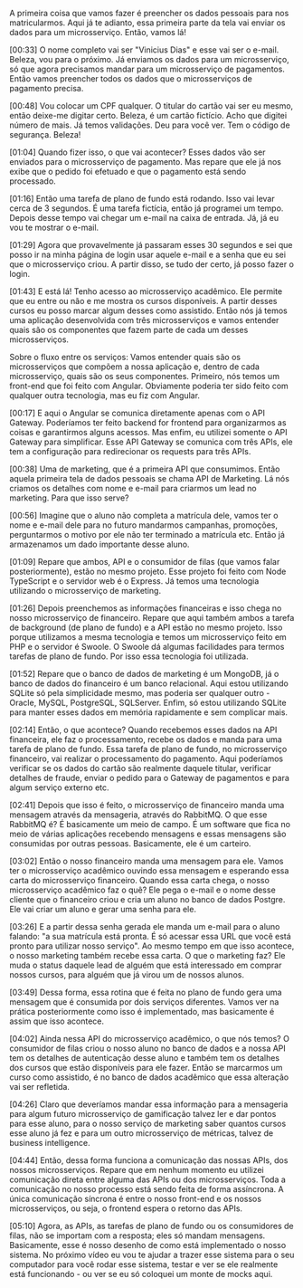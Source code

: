 A primeira coisa que vamos fazer é preencher os dados pessoais para nos matricularmos. Aqui já te adianto, essa primeira parte da tela vai enviar os dados para um microsserviço. Então, vamos lá!

[00:33] O nome completo vai ser "Vinicius Dias" e esse vai ser o e-mail. Beleza, vou para o próximo. Já enviamos os dados para um microsserviço, só que agora precisamos mandar para um microsserviço de pagamentos. Então vamos preencher todos os dados que o microsserviços de pagamento precisa.

[00:48] Vou colocar um CPF qualquer. O titular do cartão vai ser eu mesmo, então deixe-me digitar certo. Beleza, é um cartão fictício. Acho que digitei número de mais. Já temos validações. Deu para você ver. Tem o código de segurança. Beleza!

[01:04] Quando fizer isso, o que vai acontecer? Esses dados vão ser enviados para o microsserviço de pagamento. Mas repare que ele já nos exibe que o pedido foi efetuado e que o pagamento está sendo processado.

[01:16] Então uma tarefa de plano de fundo está rodando. Isso vai levar cerca de 3 segundos. É uma tarefa fictícia, então já programei um tempo. Depois desse tempo vai chegar um e-mail na caixa de entrada. Já, já eu vou te mostrar o e-mail.

[01:29] Agora que provavelmente já passaram esses 30 segundos e sei que posso ir na minha página de login usar aquele e-mail e a senha que eu sei que o microsserviço criou. A partir disso, se tudo der certo, já posso fazer o login.

[01:43] E está lá! Tenho acesso ao microsserviço acadêmico. Ele permite que eu entre ou não e me mostra os cursos disponíveis. A partir desses cursos eu posso marcar algum desses como assistido. Então nós já temos uma aplicação desenvolvida com três microsserviços e vamos entender quais são os componentes que fazem parte de cada um desses microsserviços.

Sobre o fluxo entre os serviços:
Vamos entender quais são os microsserviços que compõem a nossa aplicação e, dentro de cada microsserviço, quais são os seus componentes. Primeiro, nós temos um front-end que foi feito com Angular. Obviamente poderia ter sido feito com qualquer outra tecnologia, mas eu fiz com Angular.

[00:17] E aqui o Angular se comunica diretamente apenas com o API Gateway. Poderíamos ter feito backend for frontend para organizarmos as coisas e garantirmos alguns acessos. Mas enfim, eu utilizei somente o API Gateway para simplificar. Esse API Gateway se comunica com três APIs, ele tem a configuração para redirecionar os requests para três APIs.

[00:38] Uma de marketing, que é a primeira API que consumimos. Então aquela primeira tela de dados pessoais se chama API de Marketing. Lá nós criamos os detalhes com nome e e-mail para criarmos um lead no marketing. Para que isso serve?

[00:56] Imagine que o aluno não completa a matrícula dele, vamos ter o nome e e-mail dele para no futuro mandarmos campanhas, promoções, perguntarmos o motivo por ele não ter terminado a matrícula etc. Então já armazenamos um dado importante desse aluno.

[01:09] Repare que ambos, API e o consumidor de filas (que vamos falar posteriormente), estão no mesmo projeto. Esse projeto foi feito com Node TypeScript e o servidor web é o Express. Já temos uma tecnologia utilizando o microsserviço de marketing.

[01:26] Depois preenchemos as informações financeiras e isso chega no nosso microsserviço de financeiro. Repare que aqui também ambos a tarefa de background (de plano de fundo) e a API estão no mesmo projeto. Isso porque utilizamos a mesma tecnologia e temos um microsserviço feito em PHP e o servidor é Swoole. O Swoole dá algumas facilidades para termos tarefas de plano de fundo. Por isso essa tecnologia foi utilizada.

[01:52] Repare que o banco de dados de marketing é um MongoDB, já o banco de dados do financeiro é um banco relacional. Aqui estou utilizando SQLite só pela simplicidade mesmo, mas poderia ser qualquer outro - Oracle, MySQL, PostgreSQL, SQLServer. Enfim, só estou utilizando SQLite para manter esses dados em memória rapidamente e sem complicar mais.

[02:14] Então, o que acontece? Quando recebemos esses dados na API financeira, ele faz o processamento, recebe os dados e manda para uma tarefa de plano de fundo. Essa tarefa de plano de fundo, no microsserviço financeiro, vai realizar o processamento do pagamento. Aqui poderíamos verificar se os dados do cartão são realmente daquele titular, verificar detalhes de fraude, enviar o pedido para o Gateway de pagamentos e para algum serviço externo etc.

[02:41] Depois que isso é feito, o microsserviço de financeiro manda uma mensagem através da mensageria, através do RabbitMQ. O que esse RabbitMQ é? É basicamente um meio de campo. É um software que fica no meio de várias aplicações recebendo mensagens e essas mensagens são consumidas por outras pessoas. Basicamente, ele é um carteiro.

[03:02] Então o nosso financeiro manda uma mensagem para ele. Vamos ter o microsserviço acadêmico ouvindo essa mensagem e esperando essa carta do microsserviço financeiro. Quando essa carta chega, o nosso microsserviço acadêmico faz o quê? Ele pega o e-mail e o nome desse cliente que o financeiro criou e cria um aluno no banco de dados Postgre. Ele vai criar um aluno e gerar uma senha para ele.

[03:26] E a partir dessa senha gerada ele manda um e-mail para o aluno falando: "a sua matrícula está pronta. É só acessar essa URL que você está pronto para utilizar nosso serviço". Ao mesmo tempo em que isso acontece, o nosso marketing também recebe essa carta. O que o marketing faz? Ele muda o status daquele lead de alguém que está interessado em comprar nossos cursos, para alguém que já virou um de nossos alunos.

[03:49] Dessa forma, essa rotina que é feita no plano de fundo gera uma mensagem que é consumida por dois serviços diferentes. Vamos ver na prática posteriormente como isso é implementado, mas basicamente é assim que isso acontece.

[04:02] Ainda nessa API do microsserviço acadêmico, o que nós temos? O consumidor de filas criou o nosso aluno no banco de dados e a nossa API tem os detalhes de autenticação desse aluno e também tem os detalhes dos cursos que estão disponíveis para ele fazer. Então se marcarmos um curso como assistido, é no banco de dados acadêmico que essa alteração vai ser refletida.

[04:26] Claro que deveríamos mandar essa informação para a mensageria para algum futuro microsserviço de gamificação talvez ler e dar pontos para esse aluno, para o nosso serviço de marketing saber quantos cursos esse aluno já fez e para um outro microsserviço de métricas, talvez de business intelligence.

[04:44] Então, dessa forma funciona a comunicação das nossas APIs, dos nossos microsserviços. Repare que em nenhum momento eu utilizei comunicação direta entre alguma das APIs ou dos microsserviços. Toda a comunicação no nosso processo está sendo feita de forma assíncrona. A única comunicação síncrona é entre o nosso front-end e os nossos microsserviços, ou seja, o frontend espera o retorno das APIs.

[05:10] Agora, as APIs, as tarefas de plano de fundo ou os consumidores de filas, não se importam com a resposta; eles só mandam mensagens. Basicamente, esse é nosso desenho de como está implementado o nosso sistema. No próximo vídeo eu vou te ajudar a trazer esse sistema para o seu computador para você rodar esse sistema, testar e ver se ele realmente está funcionando - ou ver se eu só coloquei um monte de mocks aqui.

